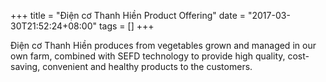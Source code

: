 +++
title = "Điện cơ Thanh Hiền Product Offering"
date = "2017-03-30T21:52:24+08:00"
tags = []
+++

Điện cơ Thanh Hiền produces from vegetables grown and managed in our own farm, combined with SEFD technology to provide high quality, cost-saving, convenient and healthy products to the customers.